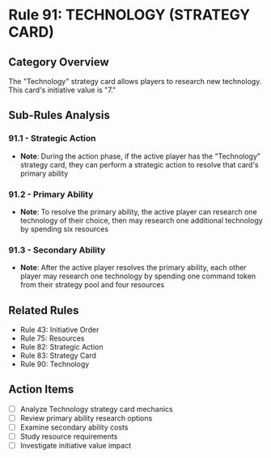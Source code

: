 # Rule 91: TECHNOLOGY (STRATEGY CARD)

## Category Overview
The "Technology" strategy card allows players to research new technology. This card's initiative value is "7."

## Sub-Rules Analysis

### 91.1 - Strategic Action
- **Note**: During the action phase, if the active player has the "Technology" strategy card, they can perform a strategic action to resolve that card's primary ability

### 91.2 - Primary Ability
- **Note**: To resolve the primary ability, the active player can research one technology of their choice, then may research one additional technology by spending six resources

### 91.3 - Secondary Ability
- **Note**: After the active player resolves the primary ability, each other player may research one technology by spending one command token from their strategy pool and four resources

## Related Rules
- Rule 43: Initiative Order
- Rule 75: Resources
- Rule 82: Strategic Action
- Rule 83: Strategy Card
- Rule 90: Technology

## Action Items
- [ ] Analyze Technology strategy card mechanics
- [ ] Review primary ability research options
- [ ] Examine secondary ability costs
- [ ] Study resource requirements
- [ ] Investigate initiative value impact